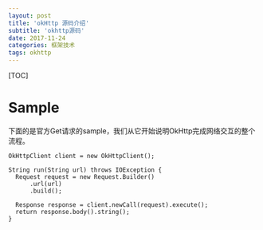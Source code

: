 ```yaml
---
layout: post
title: 'okHttp 源码介绍'
subtitle: 'okhttp源码'
date: 2017-11-24
categories: 框架技术
tags: okhttp
---
```



[TOC]

# Sample

下面的是官方Get请求的sample，我们从它开始说明OkHttp完成网络交互的整个流程。

```
OkHttpClient client = new OkHttpClient();

String run(String url) throws IOException {
  Request request = new Request.Builder()
      .url(url)
      .build();

  Response response = client.newCall(request).execute();
  return response.body().string();
}

```
